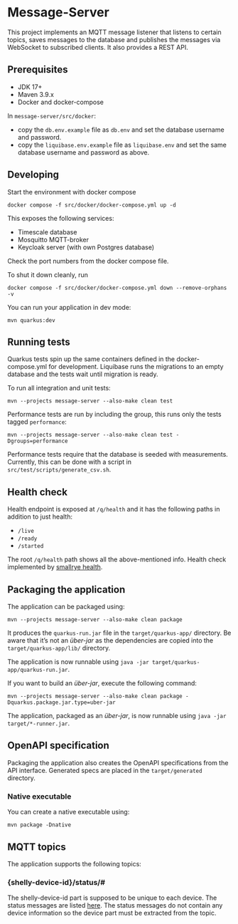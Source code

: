 # Message-Server

This project implements an MQTT message listener that listens to certain topics, saves messages to the database and publishes the messages
via WebSocket to subscribed clients. It also provides a REST API.

## Prerequisites

- JDK 17+
- Maven 3.9.x
- Docker and docker-compose

In `message-server/src/docker`:

- copy the `db.env.example` file as `db.env` and set the database username and password.
- copy the `liquibase.env.example` file as `liquibase.env` and set the same database username and password as above.

## Developing

Start the environment with docker compose

```shell
docker compose -f src/docker/docker-compose.yml up -d
```

This exposes the following services:

- Timescale database
- Mosquitto MQTT-broker
- Keycloak server (with own Postgres database)

Check the port numbers from the docker compose file.

To shut it down cleanly, run

```shell
docker compose -f src/docker/docker-compose.yml down --remove-orphans -v
```

You can run your application in dev mode:

```shell
mvn quarkus:dev
```

## Running tests

Quarkus tests spin up the same containers defined in the docker-compose.yml for development. Liquibase runs the migrations to an empty database and the tests wait until migration is ready.

To run all integration and unit tests:
```shell
mvn --projects message-server --also-make clean test
```

Performance tests are run by including the group, this runs only the tests tagged `performance`:
```shell
mvn --projects message-server --also-make clean test -Dgroups=performance
```

Performance tests require that the database is seeded with measurements. Currently, this can be done with a script
in `src/test/scripts/generate_csv.sh`.

## Health check

Health endpoint is exposed at `/q/health` and it has the following paths in addition to just health:

- `/live`
- `/ready`
- `/started`

The root `/q/health` path shows all the above-mentioned info. Health check implemented
by [smallrye health](https://quarkus.io/guides/smallrye-health).

## Packaging the application

The application can be packaged using:

```shell
mvn --projects message-server --also-make clean package
```

It produces the `quarkus-run.jar` file in the `target/quarkus-app/` directory.
Be aware that it’s not an _über-jar_ as the dependencies are copied into the `target/quarkus-app/lib/` directory.

The application is now runnable using `java -jar target/quarkus-app/quarkus-run.jar`.

If you want to build an _über-jar_, execute the following command:

```shell
mvn --projects message-server --also-make clean package -Dquarkus.package.jar.type=uber-jar
```

The application, packaged as an _über-jar_, is now runnable using `java -jar target/*-runner.jar`.

## OpenAPI specification

Packaging the application also creates the OpenAPI specifications from the API interface. Generated specs are
placed in the `target/generated` directory.

### Native executable

You can create a native executable using:

```shell
mvn package -Dnative
```

## MQTT topics

The application supports the following topics:

### {shelly-device-id}/status/#

The shelly-device-id part is supposed to be unique to each device. The status messages are listed [here](./messages.md). The status messages
do not contain any device information so the device part must be extracted from the topic.